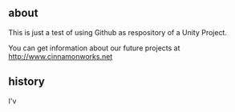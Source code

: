 about
-----

This is just a test of using Github as respository of a Unity Project.

You can get information about our future projects at http://www.cinnamonworks.net

history
-------

I'v